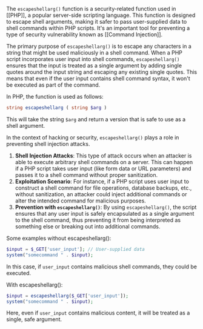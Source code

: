The `escapeshellarg()` function is a security-related function used in [[PHP]], a popular server-side scripting language. This function is designed to escape shell arguments, making it safer to pass user-supplied data to shell commands within PHP scripts. It's an important tool for preventing a type of security vulnerability known as [[Command Injection]].

The primary purpose of `escapeshellarg()` is to escape any characters in a string that might be used maliciously in a shell command. When a PHP script incorporates user input into shell commands, `escapeshellarg()` ensures that the input is treated as a single argument by adding single quotes around the input string and escaping any existing single quotes. This means that even if the user input contains shell command syntax, it won't be executed as part of the command.

In PHP, the function is used as follows:

```php
string escapeshellarg ( string $arg )
```

This will take the string `$arg` and return a version that is safe to use as a shell argument.

In the context of hacking or security, `escapeshellarg()` plays a role in preventing shell injection attacks.

1. **Shell Injection Attacks**: This type of attack occurs when an attacker is able to execute arbitrary shell commands on a server. This can happen if a PHP script takes user input (like form data or URL parameters) and passes it to a shell command without proper sanitization.
2. **Exploitation Scenario**: For instance, if a PHP script uses user input to construct a shell command for file operations, database backups, etc., without sanitization, an attacker could inject additional commands or alter the intended command for malicious purposes.
3. **Prevention with `escapeshellarg()`**: By using `escapeshellarg()`, the script ensures that any user input is safely encapsulated as a single argument to the shell command, thus preventing it from being interpreted as something else or breaking out into additional commands.

Some examples without escapeshellarg():

```php
$input = $_GET['user_input']; // User-supplied data
system("somecommand " . $input);
```

In this case, if `user_input` contains malicious shell commands, they could be executed.

With escapeshellarg():

```php
$input = escapeshellarg($_GET['user_input']);
system("somecommand " . $input);
```

Here, even if `user_input` contains malicious content, it will be treated as a single, safe argument.
